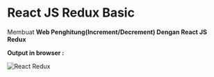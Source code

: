 # React JS Redux Basic

Membuat <b>Web Penghitung(Increment/Decrement) Dengan React JS Redux</b>

<b>Output in browser : </b>

![React Redux](https://user-images.githubusercontent.com/92837751/184326883-db8549a8-9e3b-4066-ae6b-e2279984b676.jpg)

